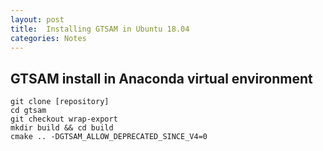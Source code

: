 ```yaml
---
layout: post
title:  Installing GTSAM in Ubuntu 18.04
categories: Notes
---
```


## GTSAM install in Anaconda virtual environment
```
git clone [repository]
cd gtsam
git checkout wrap-export
mkdir build && cd build
cmake .. -DGTSAM_ALLOW_DEPRECATED_SINCE_V4=0
```
